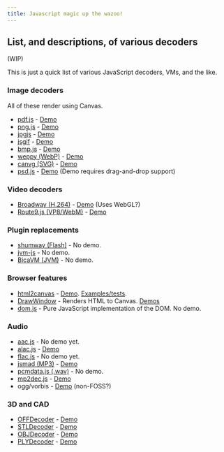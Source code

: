 ```yaml
---
title: Javascript magic up the wazoo!
---
```


## List, and descriptions, of various decoders

(WIP)

This is just a quick list of various JavaScript decoders, VMs, and the like.

### Image decoders

All of these render using Canvas.

* [pdf.js](https://github.com/mozilla/pdf.js) - [Demo](http://mozilla.github.com/pdf.js/web/viewer.html)
* [png.js](https://github.com/devongovett/png.js) - [Demo](http://devongovett.github.com/png.js/)
* [jpgjs](https://github.com/notmasteryet/jpgjs) - [Demo](http://notmasteryet.github.com/jpgjs/example.html)
* [jsgif](https://github.com/shachaf/jsgif) - [Demo](http://slbkbs.org/jsgif/)
* [bmp.js](https://github.com/devongovett/bmp.js) - [Demo](http://devongovett.github.com/bmp.js/)
* [weppy (WebP)](https://github.com/antimatter15/weppy) - [Demo](http://antimatter15.github.com/weppy/demo.html)
* [canvg (SVG)](http://code.google.com/p/canvg) - [Demo](http://canvg.googlecode.com/svn/trunk/examples/index.htm)
* [psd.js](https://github.com/meltingice/psd.js) - [Demo](http://meltingice.github.com/psd.js) (Demo requires drag-and-drop support)

### Video decoders

* [Broadway (H.264)](https://github.com/mbebenita/Broadway) - [Demo](http://mbebenita.github.com/Broadway/treeDemo.html) (Uses WebGL?)
* [Route9.js (VP8/WebM)](https://github.com/bemasc/Broadway/tree/master/vp8) - [Demo](http://people.xiph.org/~bens/route9/route9.html)

### Plugin replacements

* [shumway (Flash)](https://github.com/mozilla/shumway) - No demo.
* [jvm-js](https://github.com/notmasteryet/jvm-js) - No demo.
* [BicaVM (JVM)](https://github.com/nurv/BicaVM) - No demo.

### Browser features

* [html2canvas](http://html2canvas.hertzen.com) - [Demo](http://html2canvas.hertzen.com/screenshots.html). [Examples/tests](http://html2canvas.hertzen.com/examples.html).
* [DrawWindow](https://github.com/bgrins/DrawWindow) - Renders HTML to Canvas. [Demos](http://bgrins.github.com/DrawWindow/)
* [dom.js](https://github.com/andreasgal/dom.js) - Pure JavaScript implementation of the DOM. No demo.

### Audio

* [aac.js](https://github.com/ofmlabs/aac.js) - No demo yet.
* [alac.js](https://github.com/ofmlabs/alac.js) - [Demo](http://codecs.ofmlabs.org)
* [flac.js](https://github.com/ofmlabs/flac.js) - No demo yet.
* [jsmad (MP3)](https://github.com/ofmlabs/jsmad) - [Demo](http://codecs.ofmlabs.org)
* [pcmdata.js (.wav)](https://github.com/jussi-kalliokoski/pcmdata.js) - No demo.
* [mp2dec.js](https://github.com/cosinusoidally/mp2dec.js) - [Demo](http://cosinusoidally.github.com/mp2dec.js)
* ogg/vorbis - [Demo](http://libwebpjs.hohenlimburg.org/vp8/ogg-vorbis-javascript-decoder/) (non-FOSS?)

### 3D and CAD

* [OFFDecoder](https://github.com/yeuchi/OFFDecoder) - [Demo](http://www.ctyeung.com/JQuery/DecodeOFF/TestOFF.html)
* [STLDecoder](https://github.com/yeuchi/STLDecoder) - [Demo](http://www.ctyeung.com/JQuery/DecodeSTL/TestSTL.html)
* [OBJDecoder](https://github.com/yeuchi/OBJDecoder) - [Demo](http://www.ctyeung.com/JQuery/DecodeOBJ/TestOBJ.html)
* [PLYDecoder](https://github.com/yeuchi/PLYDecoder) - [Demo](http://www.ctyeung.com/JQuery/DecodePLY/TestPLY.html)

